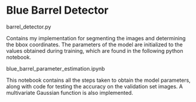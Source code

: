 # Blue Barrel Detector

barrel_detector.py

Contains my implementation for segmenting the images and determining the bbox coordinates. The parameters of the model are initialized to the values obtained during training, which are found in the following python notebook.

blue_barrel_parameter_estimation.ipynb

This notebook contains all the steps taken to obtain the model parameters, along with code for testing the accuracy on the validation set images. A multivariate Gaussian function is also implemented.
